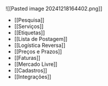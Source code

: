 ![[Pasted image 20241218164402.png]]
- [[Pesquisa]]
- [[Serviços]]
- [[Etiquetas]]
- [[Lista de Postagem]]
- [[Logística Reversa]]
- [[Preços e Prazos]]
- [[Faturas]]
- [[Mercado Livre]]
- [[Cadastros]]
- [[Integrações]]